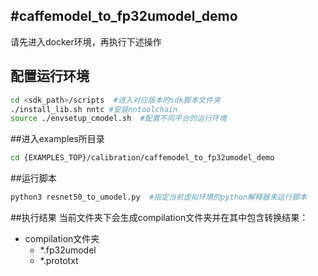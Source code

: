 #caffemodel_to_fp32umodel_demo
-----
请先进入docker环境，再执行下述操作
## 配置运行环境
```bash
cd <sdk_path>/scripts  #进入对应版本的sdk脚本文件夹
./install_lib.sh nntc #安装nntoolchain
source ./envsetup_cmodel.sh  #配置不同平台的运行环境
```
##进入examples所目录
```bash
cd {EXAMPLES_TOP}/calibration/caffemodel_to_fp32umodel_demo
```
##运行脚本
```bash
python3 resnet50_to_umodel.py  #指定当前虚拟环境的python解释器来运行脚本
```
##执行结果
当前文件夹下会生成compilation文件夹并在其中包含转换结果：
- compilation文件夹
  - *.fp32umodel
  - *.prototxt
